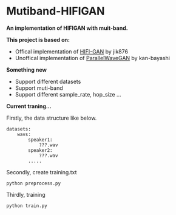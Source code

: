 # Mutiband-HIFIGAN

**An implementation of HIFIGAN with muit-band.**

**This project is based on:**

- Offical implementation of [HIFI-GAN](https://github.com/jik876/hifi-gan) by jik876
- Unoffical implementation of [ParallelWaveGAN](https://github.com/kan-bayashi/ParallelWaveGAN) by kan-bayashi

**Something new**

- Support different datasets
- Support muti-band
- Support different sample_rate, hop_size ...

**Current traning...**

Firstly, the data structure like below.

    datasets:
        wavs:
            speaker1:
                ???.wav
            speaker2:
                ???.wav
            ..... 

Secondly, create training.txt 
   
    python preprocess.py

Thirdly, training
    
    python train.py

